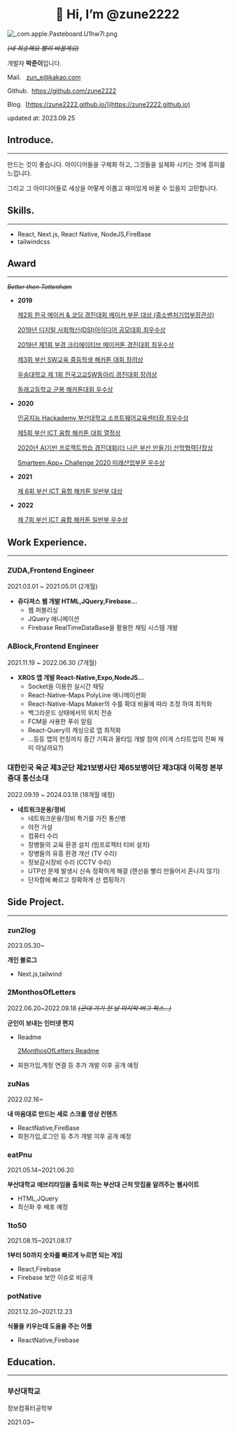 <div align=center><h1>👋 Hi, I’m @zune2222 </h1></div>

![_com.apple.Pasteboard.U1hw7l.png](https://s3-us-west-2.amazonaws.com/secure.notion-static.com/ed1166a5-c479-46a7-aa3c-f3ca107faca1/_com.apple.Pasteboard.U1hw7l.png)

~~*(네 죄송해요 빨리 바꿀게요)*~~

개발자 **박준이**입니다.

Mail.   zun_e@kakao.com

Github.  https://github.com/zune2222

Blog.  [https://zune2222.github.io/](https://zune2222.github.io)

updated at: 2023.09.25

## **Introduce.**

---

만드는 것이 좋습니다. 아이디어들을 구체화 하고, 그것들을 실체화 시키는 것에 흥미를 느낍니다. 

그리고 그 아이디어들로 세상을 어떻게 이롭고 재미있게 바꿀 수 있을지 고민합니다.

## Skills.

---

- React, Next.js, React Native, NodeJS,FireBase
- tailwindcss

## Award

---

*~~Better then Tottenham~~*

- **2019**
    
    [제2회 한국 메이커 & 코딩 경진대회 메이커 부문 대상 (중소벤처기업부장관상) ](https://www.notion.so/2-802b807aa47b4dfe9d7a8e316ed9f431?pvs=21)
    
    [2019년 디지털 사회혁신(DSI)아이디어 공모대회 최우수상](https://www.notion.so/2019-DSI-dd31538142a647ae86ab8f7992e322e5?pvs=21)
    
    [2019년 제1회 부경 크리에이티브 메이커톤 경진대회 최우수상](https://www.notion.so/2019-1-5becf55b7a2642cb902e37d66e912673?pvs=21)
    
    [제3회 부산 SW교육 중등학생 해카톤 대회 장려상](https://www.notion.so/3-SW-63cd8d895bf64e6d8b0e05b18b4a1c74?pvs=21)
    
    [우송대학교 제 1회 전국고교SW동아리 경진대회 장려상](https://www.notion.so/1-SW-3e9a9cc7ae9546e3b9e38943d877206e?pvs=21)
    
    [동래고등학교 군봉 해카톤대회 우수상](https://www.notion.so/32bc5041310e4227ac6d58c575ae0a90?pvs=21)
    
- **2020**
    
    [인공지능 Hackademy 부산대학교 소프트웨어교육센터장 최우수상](https://www.notion.so/Hackademy-611675cf2abd41e29456b43eb5217243?pvs=21)
    
    [제5회 부산 ICT 융합 해카톤 대회 열정상](https://www.notion.so/5-ICT-489915c0986b4527a38d68c50340704c?pvs=21)
    
    [2020년 AI기반 프로젝트학습 경진대회(더 나은 부산 만들기) 산학협력단장상](https://www.notion.so/2020-AI-51a48cb492a946a78103cf8ed17fd833?pvs=21)
    
    [Smarteen App+ Challenge 2020 미래산업부문 우수상](https://www.notion.so/Smarteen-App-Challenge-2020-2682e7e61ae44cccb3429e90405a27e0?pvs=21)
    
- **2021**
    
    [제 6회 부산 ICT 융합 해카톤 일반부 대상](https://www.notion.so/6-ICT-d7dcb89715844b0dafe26c2bcf139626?pvs=21)
    
- **2022**
    
    [제 7회 부산 ICT 융합 해카톤 일반부 우수상](https://www.notion.so/7-ICT-e1685e9e81694294b9e9b305350147b4?pvs=21)
    

## Work Experience.

---

### ZUDA,Frontend Engineer

2021.03.01 ~ 2021.05.01 (2개월)

- **쥬다져스 웹 개발
HTML,JQuery,Firebase…**
    - 웹 퍼블리싱
    - JQuery 애니메이션
    - Firebase RealTimeDataBase을 활용한 채팅 시스템 개발

### ABlock,Frontend Engineer

2021.11.19 ~ 2022.06.30 (7개월)

- **XROS 앱 개발
React-Native,Expo,NodeJS…**
    - Socket을 이용한 실시간 채팅
    - React-Native-Maps PolyLine 애니메이션화
    - React-Native-Maps Maker의 수를 확대 비율에 따라 조정 하여 최적화
    - 백그라운드 상태에서의 위치 전송
    - FCM을 사용한 푸쉬 알림
    - React-Query의 캐싱으로 앱 최적화
    - …등등 앱의 런칭까지 중간 기획과 올타임 개발 참여 (이게 스타트업의 진짜 재미 아닐까요?)

### 대한민국 육군 제3군단 제21보병사단 제65보병여단 제3대대 이목정 본부중대 통신소대

2022.09.19 ~ 2024.03.18 (18개월 예정)

- **네트워크운용/정비**
    - 네트워크운용/정비 특기를 가진 통신병
    - 야전 가설
    - 컴퓨터 수리
    - 장병들의 교육 환경 설치 (빔프로젝터 티비 설치)
    - 장병들의 유흥 환경 개선 (TV 수리)
    - 정보감시장비 수리 (CCTV 수리)
    - UTP선 문제 발생시 신속 정확하게 해결 (랜선을 빨리 만들어서 혼나지 않기)
    - 단자함에 빠르고 정확하게 선 랩핑하기

## **Side Project.**

---

### **zun2log**

2023.05.30~

**개인 블로그**

- Next.js,tailwind

### 2MonthosOfLetters

2022.06.20~2022.09.18  ~~*(군대 가기 전 날 마지막 버그 픽스…)*~~

**군인이 보내는 인터넷 편지**

- Readme
    
    [2MonthosOfLetters Readme](https://www.notion.so/2MonthosOfLetters-Readme-822ca495e07944259d68436cbbc07322?pvs=21)
    
- 회원가입,계정 연결 등 추가 개발 이후 공개 예정

### zuNas

2022.02.16~

**내 마음대로 만드는 세로 스크롤 영상 컨텐츠**

- ReactNative,FireBase
- 회원가입,로그인 등 추가 개발 이후 공개 예정

### eatPnu

2021.05.14~2021.06.20

**부산대학교 에브리타임을 출처로 하는 부산대 근처 맛집을 알려주는 웹사이트**

- HTML,JQuery
- 최신화 후 배포 예정

### 1to50

2021.08.15~2021.08.17

**1부터 50까지 숫자를 빠르게 누르면 되는 게임**

- React,Firebase
- Firebase 보안 이슈로 비공개

### potNative

2021.12.20~2021.12.23

**식물을 키우는데 도움을 주는 어플**

- ReactNative,Firebase

## Education.

---

### 부산대학교

정보컴퓨터공학부

2021.03~
